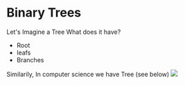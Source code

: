 # Binary Trees
Let's Imagine a Tree What does it have?
- Root
- leafs
- Branches

Similarily, In computer science we have Tree (see below)
<image src = "src\2.png"></image>

